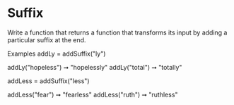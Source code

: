 # Suffix

Write a function that returns a function that transforms its input by adding a particular suffix at the end.

Examples
addLy = addSuffix("ly")

addLy("hopeless") ➞ "hopelessly"
addLy("total") ➞ "totally"

addLess = addSuffix("less")

addLess("fear") ➞ "fearless"
addLess("ruth") ➞ "ruthless"
